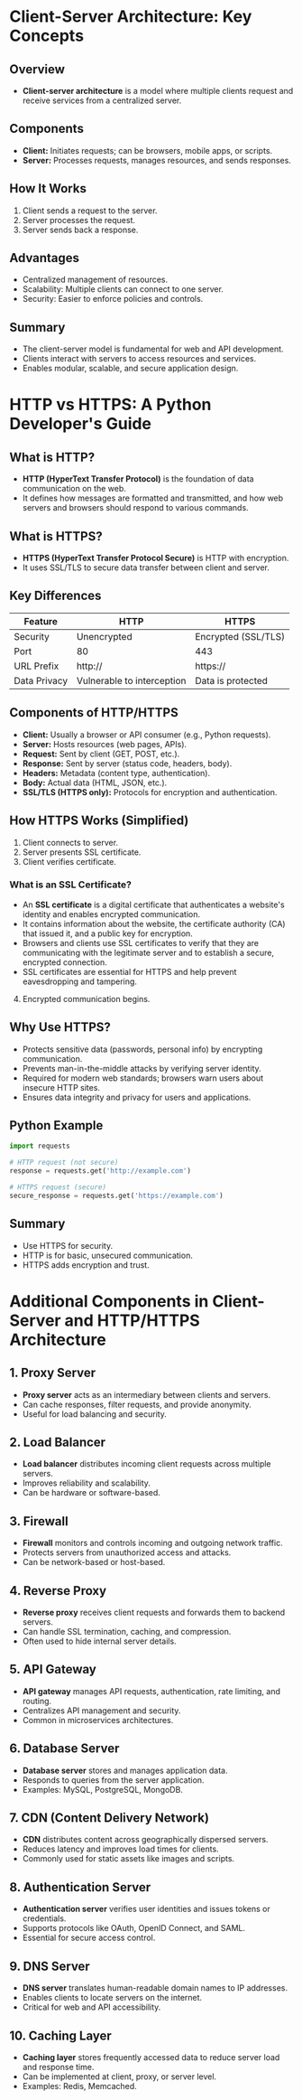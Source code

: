 # Client-Server Architecture: Key Concepts

## Overview
- **Client-server architecture** is a model where multiple clients request and receive services from a centralized server.

## Components
- **Client:** Initiates requests; can be browsers, mobile apps, or scripts.
- **Server:** Processes requests, manages resources, and sends responses.

## How It Works
1. Client sends a request to the server.
2. Server processes the request.
3. Server sends back a response.

## Advantages
- Centralized management of resources.
- Scalability: Multiple clients can connect to one server.
- Security: Easier to enforce policies and controls.

## Summary
- The client-server model is fundamental for web and API development.
- Clients interact with servers to access resources and services.
- Enables modular, scalable, and secure application design.


# HTTP vs HTTPS: A Python Developer's Guide

## What is HTTP?
- **HTTP (HyperText Transfer Protocol)** is the foundation of data communication on the web.
- It defines how messages are formatted and transmitted, and how web servers and browsers should respond to various commands.

## What is HTTPS?
- **HTTPS (HyperText Transfer Protocol Secure)** is HTTP with encryption.
- It uses SSL/TLS to secure data transfer between client and server.

## Key Differences
| Feature      | HTTP                        | HTTPS                          |
|--------------|-----------------------------|--------------------------------|
| Security     | Unencrypted                 | Encrypted (SSL/TLS)            |
| Port         | 80                          | 443                            |
| URL Prefix   | http://                     | https://                       |
| Data Privacy | Vulnerable to interception  | Data is protected              |

## Components of HTTP/HTTPS
- **Client:** Usually a browser or API consumer (e.g., Python requests).
- **Server:** Hosts resources (web pages, APIs).
- **Request:** Sent by client (GET, POST, etc.).
- **Response:** Sent by server (status code, headers, body).
- **Headers:** Metadata (content type, authentication).
- **Body:** Actual data (HTML, JSON, etc.).
- **SSL/TLS (HTTPS only):** Protocols for encryption and authentication.

## How HTTPS Works (Simplified)
1. Client connects to server.
2. Server presents SSL certificate.
3. Client verifies certificate.

### What is an SSL Certificate?
- An **SSL certificate** is a digital certificate that authenticates a website's identity and enables encrypted communication.
- It contains information about the website, the certificate authority (CA) that issued it, and a public key for encryption.
- Browsers and clients use SSL certificates to verify that they are communicating with the legitimate server and to establish a secure, encrypted connection.
- SSL certificates are essential for HTTPS and help prevent eavesdropping and tampering.
4. Encrypted communication begins.

## Why Use HTTPS?
- Protects sensitive data (passwords, personal info) by encrypting communication.
- Prevents man-in-the-middle attacks by verifying server identity.
- Required for modern web standards; browsers warn users about insecure HTTP sites.
- Ensures data integrity and privacy for users and applications.

## Python Example
```python
import requests

# HTTP request (not secure)
response = requests.get('http://example.com')

# HTTPS request (secure)
secure_response = requests.get('https://example.com')
```

## Summary
- Use HTTPS for security.
- HTTP is for basic, unsecured communication.
- HTTPS adds encryption and trust.

# Additional Components in Client-Server and HTTP/HTTPS Architecture

## 1. Proxy Server
- **Proxy server** acts as an intermediary between clients and servers.
- Can cache responses, filter requests, and provide anonymity.
- Useful for load balancing and security.

## 2. Load Balancer
- **Load balancer** distributes incoming client requests across multiple servers.
- Improves reliability and scalability.
- Can be hardware or software-based.

## 3. Firewall
- **Firewall** monitors and controls incoming and outgoing network traffic.
- Protects servers from unauthorized access and attacks.
- Can be network-based or host-based.

## 4. Reverse Proxy
- **Reverse proxy** receives client requests and forwards them to backend servers.
- Can handle SSL termination, caching, and compression.
- Often used to hide internal server details.

## 5. API Gateway
- **API gateway** manages API requests, authentication, rate limiting, and routing.
- Centralizes API management and security.
- Common in microservices architectures.

## 6. Database Server
- **Database server** stores and manages application data.
- Responds to queries from the server application.
- Examples: MySQL, PostgreSQL, MongoDB.

## 7. CDN (Content Delivery Network)
- **CDN** distributes content across geographically dispersed servers.
- Reduces latency and improves load times for clients.
- Commonly used for static assets like images and scripts.

## 8. Authentication Server
- **Authentication server** verifies user identities and issues tokens or credentials.
- Supports protocols like OAuth, OpenID Connect, and SAML.
- Essential for secure access control.

## 9. DNS Server
- **DNS server** translates human-readable domain names to IP addresses.
- Enables clients to locate servers on the internet.
- Critical for web and API accessibility.

## 10. Caching Layer
- **Caching layer** stores frequently accessed data to reduce server load and response time.
- Can be implemented at client, proxy, or server level.
- Examples: Redis, Memcached.
